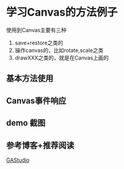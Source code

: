 # 学习Canvas的方法例子
使用到Canvas主要有三种
1. save+restore之类的
2. 操作canvas的，比如rotate,scale之类
3. drawXXX之类的，就是在Canvas上画的

## 基本方法使用

## Canvas事件响应

## demo 截图

## 参考博客+推荐阅读
[GAStudio](https://blog.csdn.net/tianjian4592/article/details/45234419)